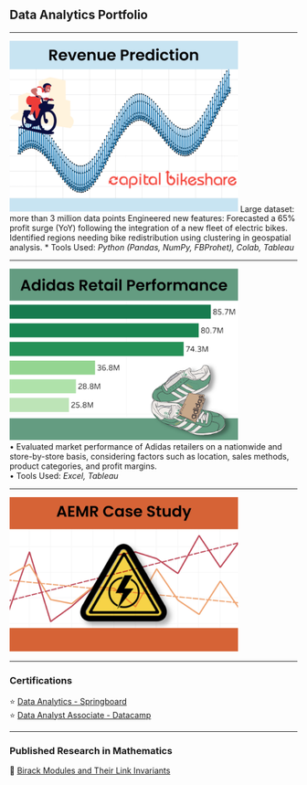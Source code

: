 ## Data Analytics Portfolio

---

<a href="https://colab.research.google.com/drive/1p6aGtOkNsKqmbNHmgJnNV80ZVVy2wNkJ">
<img src="images/cbrp.JPG?raw=true" width=400px height=auto/></a>
Large dataset: more than 3 million data points
Engineered new features:
Forecasted a 65% profit surge (YoY) following the integration of a new fleet of electric bikes.
Identified regions needing bike redistribution using clustering in geospatial analysis.
* Tools Used: <i>Python (Pandas, NumPy, FBProhet), Colab, Tableau</i>

---
<a href="https://public.tableau.com/app/profile/regina.bauernschmidt/viz/AdidasPresentation/ADIDAS?publish=yes">
<img src="images/arp.JPG?raw=true" width=400px height=auto/></a>
<br>
•	Evaluated market performance of Adidas retailers on a nationwide and store-by-store basis, considering factors such as location, sales methods, product categories, and profit margins.
<br>
•	Tools Used: <i>Excel, Tableau</i>

---
<a href="https://public.tableau.com/app/profile/regina.bauernschmidt/viz/AEMR_16814438763720/AEMRPresentation?publish=yes">
<img src="images/aemrcs.jpg?raw=true" width=400px height=auto/></a>

---

### Certifications
⭐ [Data Analytics - Springboard](https://www.credential.net/bdb12c89-8c15-4917-a8b5-f0b95e1aaf5f)
<br>
⭐ [Data Analyst Associate - Datacamp](https://www.datacamp.com/certificate/DAA0014467957833)

---

### Published Research in Mathematics
📄  [Birack Modules and Their Link Invariants](https://www.worldscientific.com/doi/abs/10.1142/S0219199713500065)
